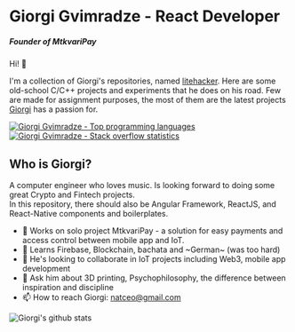 # Giorgi Gvimradze - React Developer
##### Founder of MtkvariPay
Hi!                  👋

I'm a collection of Giorgi's repositories, named [litehacker](https://github.com/litehacker). Here are some old-school C/C++ projects and experiments that he does on his road. Few are made for assignment purposes, the most of them are the latest projects [Giorgi](https://www.linkedin.com/in/litehacker/?_l=en_US) has a passion for. 
 
[![Giorgi Gvimradze - Top programming languages](https://github-readme-stats.vercel.app/api/top-langs/?username=litehacker&count_private=true&layout=compact)](https://github.com/anuraghazra/github-readme-stats)
[![Giorgi Gvimradze - Stack overflow statistics](https://so-stats-kurt-liao.vercel.app/api?user=4307534)](https://github.com/kurt-liao/so-stats)

## Who is Giorgi?

A computer engineer who loves music. Is looking forward to doing some great Crypto and Fintech projects.   
In this repository, there should also be Angular Framework, ReactJS, and React-Native components and boilerplates.

- 🔭 Works on solo project MtkvariPay - a solution for easy payments and access control between mobile app and IoT.
- 🌱 Learns Firebase, Blockchain, bachata and ~German~ (was too hard)
- 👯 He's looking to collaborate in IoT projects including Web3, mobile app development 
- 💬 Ask him about 3D printing, Psychophilosophy, the difference between inspiration and discipline
- 📫 How to reach Giorgi: natceo@gmail.com

![Giorgi's github stats](https://github-readme-stats.vercel.app/api?username=litehacker&show_icons=true&)
